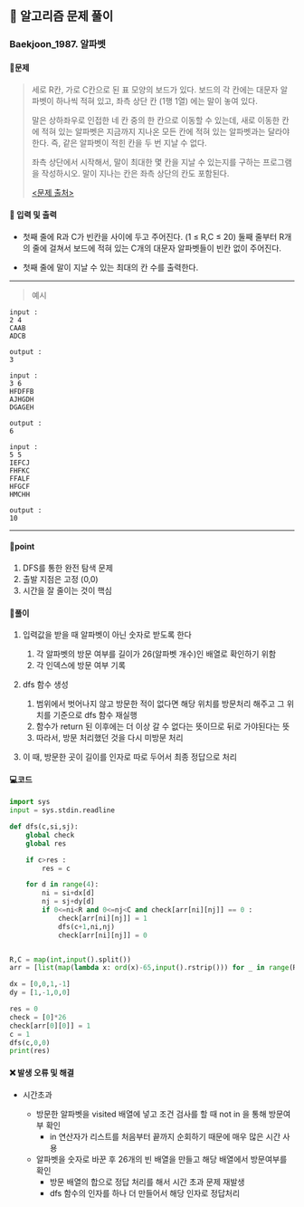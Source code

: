 ## 🐌 알고리즘 문제 풀이

### Baekjoon_1987. 알파벳

#### 📒문제

> 세로 R칸, 가로 C칸으로 된 표 모양의 보드가 있다. 보드의 각 칸에는 대문자 알파벳이 하나씩 적혀 있고, 좌측 상단 칸 (1행 1열) 에는 말이 놓여 있다.
>
> 말은 상하좌우로 인접한 네 칸 중의 한 칸으로 이동할 수 있는데, 새로 이동한 칸에 적혀 있는 알파벳은 지금까지 지나온 모든 칸에 적혀 있는 알파벳과는 달라야 한다. 즉, 같은 알파벳이 적힌 칸을 두 번 지날 수 없다.
>
> 좌측 상단에서 시작해서, 말이 최대한 몇 칸을 지날 수 있는지를 구하는 프로그램을 작성하시오. 말이 지나는 칸은 좌측 상단의 칸도 포함된다.
>
> [<문제 출처>](https://www.acmicpc.net/problem/1987)



#### :pushpin: 입력 및 출력

- 첫째 줄에 R과 C가 빈칸을 사이에 두고 주어진다. (1 ≤ R,C ≤ 20) 둘째 줄부터 R개의 줄에 걸쳐서 보드에 적혀 있는 C개의 대문자 알파벳들이 빈칸 없이 주어진다.

- 첫째 줄에 말이 지날 수 있는 최대의 칸 수를 출력한다.

---

> 예시

```
input :
2 4
CAAB
ADCB

output :
3

input :
3 6
HFDFFB
AJHGDH
DGAGEH

output :
6

input :
5 5
IEFCJ
FHFKC
FFALF
HFGCF
HMCHH

output :
10
```

----




#### 🚀point

1. DFS를 통한 완전 탐색 문제
2. 출발 지점은 고정 (0,0)
3. 시간을 잘 줄이는 것이 핵심



#### 🔎풀이

1.  입력값을 받을 때 알파벳이 아닌 숫자로 받도록 한다
    1.  각 알파벳의 방문 여부를 길이가 26(알파벳 개수)인 배열로 확인하기 위함
    1.  각 인덱스에 방문 여부 기록

1.  dfs 함수 생성
    1.  범위에서 벗어나지 않고 방문한 적이 없다면 해당 위치를 방문처리 해주고 그 위치를 기준으로 dfs 함수 재실행
    1.  함수가 return 된 이후에는 더 이상 갈 수 없다는 뜻이므로 뒤로 가야된다는 뜻
    1.  따라서, 방문 처리했던 것을 다시 미방문 처리

1.  이 때, 방문한 곳이 길이를 인자로 따로 두어서 최종 정답으로 처리



#### 💻코드

```python
import sys
input = sys.stdin.readline

def dfs(c,si,sj):
    global check
    global res

    if c>res :
        res = c

    for d in range(4):
        ni = si+dx[d]
        nj = sj+dy[d]
        if 0<=ni<R and 0<=nj<C and check[arr[ni][nj]] == 0 :
            check[arr[ni][nj]] = 1
            dfs(c+1,ni,nj)
            check[arr[ni][nj]] = 0


R,C = map(int,input().split())
arr = [list(map(lambda x: ord(x)-65,input().rstrip())) for _ in range(R)]

dx = [0,0,1,-1]
dy = [1,-1,0,0]

res = 0
check = [0]*26
check[arr[0][0]] = 1
c = 1
dfs(c,0,0)
print(res)
```



#### ❌ 발생 오류 및 해결

- 시간초과

  - 방문한 알파벳을 visited 배열에 넣고 조건 검사를 할 때 not in 을 통해 방문여부 확인
    - in 연산자가 리스트를 처음부터 끝까지 순회하기 때문에 매우 많은 시간 사용
  - 알파벳을 숫자로 바꾼 후 26개의 빈 배열을 만들고 해당 배열에서 방문여부를 확인
    - 방문 배열의 합으로 정답 처리를 해서 시간 초과 문제 재발생
    - dfs 함수의 인자를 하나 더 만들어서 해당 인자로 정답처리
  
  
